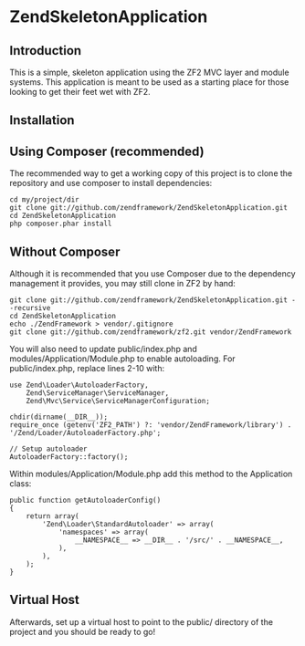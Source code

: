 ZendSkeletonApplication
=======================

Introduction
------------
This is a simple, skeleton application using the ZF2 MVC layer and module
systems. This application is meant to be used as a starting place for those
looking to get their feet wet with ZF2.


Installation
------------

Using Composer (recommended)
----------------------------
The recommended way to get a working copy of this project is to clone the repository
and use composer to install dependencies:

    cd my/project/dir
    git clone git://github.com/zendframework/ZendSkeletonApplication.git
    cd ZendSkeletonApplication
    php composer.phar install

Without Composer
--------------------
Although it is recommended that you use Composer due to the dependency management it provides, 
you may still clone in ZF2 by hand:

    git clone git://github.com/zendframework/ZendSkeletonApplication.git --recursive
    cd ZendSkeletonApplication
    echo ./ZendFramework > vendor/.gitignore
    git clone git://github.com/zendframework/zf2.git vendor/ZendFramework


You will also need to update public/index.php and modules/Application/Module.php to enable autoloading.
For public/index.php, replace lines 2-10 with:

    use Zend\Loader\AutoloaderFactory,
        Zend\ServiceManager\ServiceManager,
        Zend\Mvc\Service\ServiceManagerConfiguration;

    chdir(dirname(__DIR__));
    require_once (getenv('ZF2_PATH') ?: 'vendor/ZendFramework/library') . '/Zend/Loader/AutoloaderFactory.php';

    // Setup autoloader
    AutoloaderFactory::factory();

Within modules/Application/Module.php add this method to the Application class:

    public function getAutoloaderConfig()
    {
        return array(
            'Zend\Loader\StandardAutoloader' => array(
                'namespaces' => array(
                    __NAMESPACE__ => __DIR__ . '/src/' . __NAMESPACE__,
                ),
            ),
        );
    }

Virtual Host
------------
Afterwards, set up a virtual host to point to the public/ directory of the
project and you should be ready to go!

